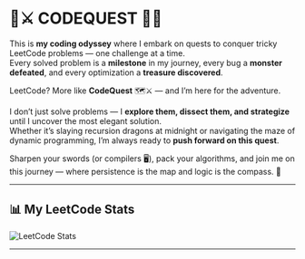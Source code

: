 # 🧭⚔️ CODEQUEST 🧩🚀  

This is **my coding odyssey** where I embark on quests to conquer tricky LeetCode problems — one challenge at a time.  
Every solved problem is a **milestone** in my journey, every bug a **monster defeated**, and every optimization a **treasure discovered**.  

LeetCode? More like **CodeQuest** 🗺️⚔️ — and I’m here for the adventure.  

I don’t just solve problems — I **explore them, dissect them, and strategize** until I uncover the most elegant solution.  
Whether it’s slaying recursion dragons at midnight or navigating the maze of dynamic programming, I’m always ready to **push forward on this quest**.  

Sharpen your swords (or compilers 🖥️), pack your algorithms, and join me on this journey — where persistence is the map and logic is the compass. 🧭  

---

## 📊 My LeetCode Stats  

![LeetCode Stats](https://leetcard.jacoblin.cool/real_dusk_84?theme=dark&font=baloo&ext=contest)  

---



